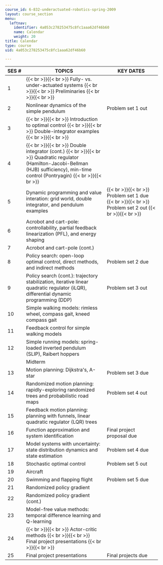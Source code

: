 ```yaml
---
course_id: 6-832-underactuated-robotics-spring-2009
layout: course_section
menu:
  leftnav:
    identifier: 4a053c278253475c8fc1aaa62df46b60
    name: Calendar
    weight: 20
title: Calendar
type: course
uid: 4a053c278253475c8fc1aaa62df46b60

---
```


| SES # | TOPICS | KEY DATES |
| --- | --- | --- |
| 1 |  {{< br >}}{{< br >}} Fully- vs. under-actuated systems {{< br >}}{{< br >}} Preliminaries {{< br >}}{{< br >}}  | &nbsp; |
| 2 | Nonlinear dynamics of the simple pendulum | Problem set 1 out |
| 3 |  {{< br >}}{{< br >}} Introduction to optimal control {{< br >}}{{< br >}} Double-integrator examples {{< br >}}{{< br >}}  | &nbsp; |
| 4 |  {{< br >}}{{< br >}} Double integrator (cont.) {{< br >}}{{< br >}} Quadratic regulator (Hamilton-Jacobi-Bellman (HJB) sufficiency), min-time control (Pontryagin) {{< br >}}{{< br >}}  | &nbsp; |
| 5 | Dynamic programming and value interation: grid world, double integrator, and pendulum examples |  {{< br >}}{{< br >}} Problem set 1 due {{< br >}}{{< br >}} Problem set 2 out {{< br >}}{{< br >}}  |
| 6 | Acrobot and cart-pole: controllability, partial feedback linearization (PFL), and energy shaping | &nbsp; |
| 7 | Acrobot and cart-pole (cont.) | &nbsp; |
| 8 | Policy search: open-loop optimal control, direct methods, and indirect methods | Problem set 2 due |
| 9 | Policy search (cont.): trajectory stabilization, iterative linear quadratic regulator (iLQR), differential dynamic programming (DDP) | Problem set 3 out |
| 10 | Simple walking models: rimless wheel, compass gait, kneed compass gait | &nbsp; |
| 11 | Feedback control for simple walking models | &nbsp; |
| 12 | Simple running models: spring-loaded inverted pendulum (SLIP), Raibert hoppers | &nbsp; |
| &nbsp; | Midterm | &nbsp; |
| 13 | Motion planning: Dijkstra's, A-star | Problem set 3 due |
| 14 | Randomized motion planning: rapidly-exploring randomized trees and probabilistic road maps | Problem set 4 out |
| 15 | Feedback motion planning: planning with funnels, linear quadratic regulator (LQR) trees | &nbsp; |
| 16 | Function approximation and system identification | Final project proposal due |
| 17 | Model systems with uncertainty: state distribution dynamics and state estimation | Problem set 4 due |
| 18 | Stochastic optimal control | Problem set 5 out |
| 19 | Aircraft | &nbsp; |
| 20 | Swimming and flapping flight | Problem set 5 due |
| 21 | Randomized policy gradient | &nbsp; |
| 22 | Randomized policy gradient (cont.) | &nbsp; |
| 23 | Model-free value methods: temporal difference learning and Q-learning | &nbsp; |
| 24 |  {{< br >}}{{< br >}} Actor-critic methods {{< br >}}{{< br >}} Final project presentations {{< br >}}{{< br >}}  | &nbsp; |
| 25 | Final project presentations | Final projects due